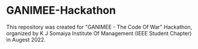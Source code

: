 # GANIMEE-Hackathon
This repository was created for "GANIMEE - The Code Of War" Hackathon, organized by K J Somaiya Institute Of Management (IEEE Student Chapter) in Augest 2022.
